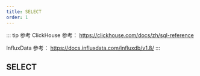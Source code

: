 ```yaml
---
title: SELECT
order: 1
---
```



::: tip 参考
ClickHouse 参考： https://clickhouse.com/docs/zh/sql-reference

InfluxData 参考： https://docs.influxdata.com/influxdb/v1.8/
:::


## SELECT